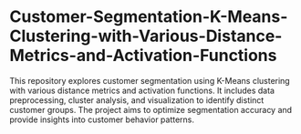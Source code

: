 # Customer-Segmentation-K-Means-Clustering-with-Various-Distance-Metrics-and-Activation-Functions
This repository explores customer segmentation using K-Means clustering with various distance metrics and activation functions. It includes data preprocessing, cluster analysis, and visualization to identify distinct customer groups. The project aims to optimize segmentation accuracy and provide insights into customer behavior patterns.
